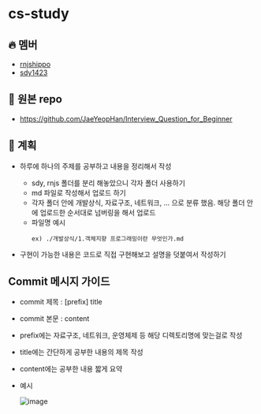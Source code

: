 # cs-study

## 🔥 **멤버**

- [rnjshippo](https://github.com/rnjshippo)
- [sdy1423](https://github.com/sdy1423)

## 🔗 **원본 repo**

- https://github.com/JaeYeopHan/Interview_Question_for_Beginner

## 📑 **계획**

- 하루에 하나의 주제를 공부하고 내용을 정리해서 작성

  - sdy, rnjs 폴더를 분리 해놓았으니 각자 폴더 사용하기
  - md 파일로 작성해서 업로드 하기
  - 각자 폴더 안에 개발상식, 자료구조, 네트워크, ... 으로 분류 했음. 해당 폴더 안에 업로드한 순서대로 넘버링을 해서 업로드
  - 파일명 예시
    ```
    ex) ./개발상식/1.객체지향 프로그래밍이란 무엇인가.md
    ```

- 구현이 가능한 내용은 코드로 직접 구현해보고 설명을 덧붙여서 작성하기

## **Commit 메시지 가이드**

- commit 제목 : [prefix] title
- commit 본문 : content
- prefix에는 자료구조, 네트워크, 운영체제 등 해당 디렉토리명에 맞는걸로 작성
- title에는 간단하게 공부한 내용의 제목 작성
- content에는 공부한 내용 짧게 요약

- 예시

  ![image](https://user-images.githubusercontent.com/61396464/97099511-1a488880-16cd-11eb-877d-e1ec4c88c2e4.png)
